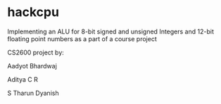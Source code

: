 # hackcpu
Implementing an ALU for 8-bit signed and unsigned Integers and 12-bit floating point numbers as a part of a course project

CS2600 project by:

Aadyot Bhardwaj

Aditya C R

S Tharun Dyanish
